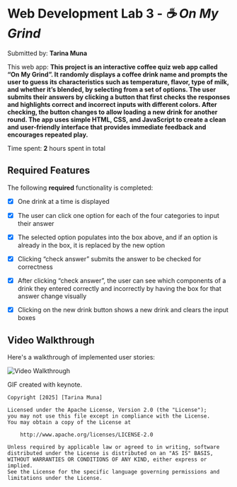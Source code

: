 # Web Development Lab 3 - *☕ On My Grind*

Submitted by: **Tarina Muna**

This web app: **This project is an interactive coffee quiz web app called **“On My Grind”**. It randomly displays a coffee drink name and prompts the user to guess its characteristics such as temperature, flavor, type of milk, and whether it’s blended, by selecting from a set of options. The user submits their answers by clicking a button that first checks the responses and highlights correct and incorrect inputs with different colors. After checking, the button changes to allow loading a new drink for another round. The app uses simple HTML, CSS, and JavaScript to create a clean and user-friendly interface that provides immediate feedback and encourages repeated play.**

Time spent: **2** hours spent in total

## Required Features

The following **required** functionality is completed:

- [x] One drink at a time is displayed
- [x] The user can click one option for each of the four categories to input their answer
- [x] The selected option populates into the box above, and if an option is already in the box, it is replaced by the new option
- [x] Clicking “check answer” submits the answer to be checked for correctness
- [x] After clicking “check answer”, the user can see which components of a drink they entered correctly and incorrectly by having the box for that answer change visually
- [x] Clicking on the new drink button shows a new drink and clears the input boxes


## Video Walkthrough

Here's a walkthrough of implemented user stories:

<img src='/assets/lab#3.gif' title='Video Walkthrough' width='' alt='Video Walkthrough' />

<!-- Replace this with whatever GIF tool you used! -->
GIF created with keynote.  
<!-- Recommended tools:
[Kap](https://getkap.co/) for macOS
[ScreenToGif](https://www.screentogif.com/) for Windows
[peek](https://github.com/phw/peek) for Linux. -->



    Copyright [2025] [Tarina Muna]

    Licensed under the Apache License, Version 2.0 (the "License");
    you may not use this file except in compliance with the License.
    You may obtain a copy of the License at

        http://www.apache.org/licenses/LICENSE-2.0

    Unless required by applicable law or agreed to in writing, software
    distributed under the License is distributed on an "AS IS" BASIS,
    WITHOUT WARRANTIES OR CONDITIONS OF ANY KIND, either express or implied.
    See the License for the specific language governing permissions and
    limitations under the License.